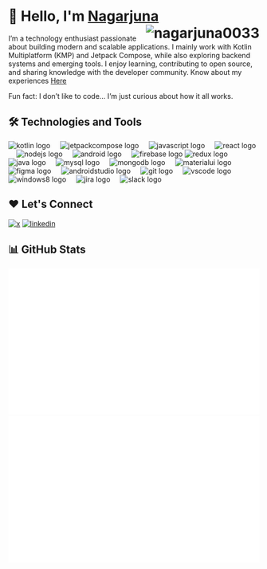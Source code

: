 # 👋 Hello, I'm [Nagarjuna](https://github.com/Nagarjuna0033) <img align="right" src="https://komarev.com/ghpvc/?username=nagarjuna0033&label=Profile%20views&color=0e75b6&style=flat" alt="nagarjuna0033" />

I’m a technology enthusiast passionate about building modern and scalable applications. I mainly work with Kotlin Multiplatform (KMP) and Jetpack Compose, while also exploring backend systems and emerging tools. I enjoy learning, contributing to open source, and sharing knowledge with the developer community. Know about my experiences [Here](https://drive.google.com/file/d/1nNJ2w-UOqoS_3cpMwO0c64pNO-hUaJN-/view?usp=sharing)

Fun fact: I don’t like to code… I’m just curious about how it all works.

## 🛠️ Technologies and Tools

<div align="left">
  <img src="https://cdn.jsdelivr.net/gh/devicons/devicon/icons/kotlin/kotlin-original.svg" height="40" alt="kotlin logo"  />
  <img width="12" />
  <img src="https://cdn.jsdelivr.net/gh/devicons/devicon/icons/jetpackcompose/jetpackcompose-original.svg" height="40" alt="jetpackcompose logo"  />
  <img width="12" />
  <img src="https://cdn.jsdelivr.net/gh/devicons/devicon/icons/javascript/javascript-plain.svg" height="40" alt="javascript logo"  />
  <img width="12" />
  <img src="https://cdn.jsdelivr.net/gh/devicons/devicon/icons/react/react-original.svg" height="40" alt="react logo"  />
  <img width="12" />
  <img src="https://cdn.jsdelivr.net/gh/devicons/devicon/icons/nodejs/nodejs-original.svg" height="40" alt="nodejs logo"  />
  <img width="12" />
  <img src="https://cdn.jsdelivr.net/gh/devicons/devicon/icons/android/android-original.svg" height="40" alt="android logo"  />
  <img width="12" />
  <img src="https://cdn.jsdelivr.net/gh/devicons/devicon/icons/firebase/firebase-plain.svg" height="40" alt="firebase logo"  />
  <img src="https://cdn.jsdelivr.net/gh/devicons/devicon/icons/redux/redux-original.svg" height="40" alt="redux logo"  />
  <img width="12" />
  <img src="https://cdn.jsdelivr.net/gh/devicons/devicon/icons/java/java-original.svg" height="40" alt="java logo"  />
  <img width="12" />
  <img src="https://cdn.jsdelivr.net/gh/devicons/devicon/icons/mysql/mysql-original.svg" height="40" alt="mysql logo"  />
  <img width="12" />
  <img src="https://cdn.jsdelivr.net/gh/devicons/devicon/icons/mongodb/mongodb-original.svg" height="40" alt="mongodb logo"  />
  <img width="12" />
  <img src="https://cdn.jsdelivr.net/gh/devicons/devicon/icons/materialui/materialui-original.svg" height="40" alt="materialui logo"  />
  <img width="12" />
  <img src="https://cdn.jsdelivr.net/gh/devicons/devicon/icons/figma/figma-original.svg" height="40" alt="figma logo"  />
  <img width="12" />
  <img src="https://cdn.jsdelivr.net/gh/devicons/devicon/icons/androidstudio/androidstudio-original.svg" height="40" alt="androidstudio logo"  />
  <img width="12" />
  <img src="https://cdn.jsdelivr.net/gh/devicons/devicon/icons/git/git-original.svg" height="40" alt="git logo"  />
  <img width="12" />
  <img src="https://cdn.jsdelivr.net/gh/devicons/devicon/icons/vscode/vscode-original.svg" height="40" alt="vscode logo"  />
  <img width="12" />
  <img src="https://cdn.jsdelivr.net/gh/devicons/devicon/icons/windows8/windows8-original.svg" height="40" alt="windows8 logo"  />
  <img width="12" />
  <img src="https://cdn.jsdelivr.net/gh/devicons/devicon/icons/jira/jira-original.svg" height="40" alt="jira logo"  />
  <img width="12" />
  <img src="https://cdn.jsdelivr.net/gh/devicons/devicon/icons/slack/slack-original.svg" height="40" alt="slack logo"  />
</div>


## ❤️ Let's Connect


[![x](https://readmecodegen.vercel.app/api/social-icon?name=x&size=32&animationDuration=5&color=%23ffffff&link=https%3A%2F%2Fx.com%2Farjun3_b)](https://x.com/arjun3_b)
[![linkedin](https://readmecodegen.vercel.app/api/social-icon?name=linkedin&size=32&animationDuration=5&color=%233b82f6&link=https%3A%2F%2Fwww.linkedin.com%2Fin%2Fnagarjuna3%2F)](https://www.linkedin.com/in/nagarjuna3/)
<!--[![leetcode](https://readmecodegen.vercel.app/api/social-icon?name=leetcode&size=32&animationDuration=5&link=https%3A%2F%2Fleetcode.com%2Fu%2Fnagarjuna4)](https://leetcode.com/u/nagarjuna4) -->


## 📊 GitHub Stats
<a href='https://github.com/Nagarjuna0033/github-stats'>
  <img src="https://raw.githubusercontent.com/Nagarjuna0033/github-stats/master/generated/overview.svg#gh-dark-mode-only" />
  <img src="https://raw.githubusercontent.com/Nagarjuna0033/github-stats/master/generated/languages.svg#gh-dark-mode-only" />
<!--   <img width="355" height="355" src="https://github-readme-stats.vercel.app/api?username=Nagarjuna0033&show_icons=true&title_color=429FFF&icon_color=8B949E&text_color=8B949E&bg_color=0D1117&border_color=42464B&count_private=true&disable_animations=false&include_all_commits=true&show=reviews,prs_merged_percentage"/> -->
</a>



